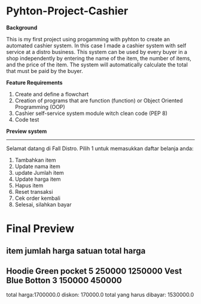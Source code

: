 # Pyhton-Project-Cashier

**Background** 

This is my first project using progamming with pyhton to create an automated cashier system. In this case I made a cashier system with self service at a distro business. This system can be used by every buyer in a shop independently by entering the name of the item, the number of items, and the price of the item. The system will automatically calculate the total that must be paid by the buyer. 

**Feature Requirements**

1. Create and define a flowchart
2. Creation of programs that are function (function) or Object Oriented Programming (OOP)
3. Cashier self-service system module witch clean code (PEP 8)
4. Code test
   
**Preview system**
************************************************************
Selamat datang di Fall Distro.
Pilih 1 untuk memasukkan daftar belanja anda:
1. Tambahkan item
2. Update nama item
3. update Jumlah item
4. Update harga item
5. Hapus item
6. Reset transaksi
7. Cek order kembali
8. Selesai, silahkan bayar
   
**Final Preview**
============================================================
item            jumlah  harga satuan    total harga
------------------------------------------------------------
Hoodie Green pocket             5               250000                  1250000
Vest Blue Botton                3               150000                  450000
------------------------------------------------------------
total harga:1700000.0
diskon: 170000.0
total yang harus dibayar: 1530000.0
